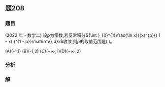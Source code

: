 ## 题208
### 题目
(2022 年・数学二) 设$p$为常数,若反常积分${\int }_{0}^{1}\frac{\ln x}{{x}^{p}{( 1 - x) }^{1 - p}}\mathrm{\;d}x$收敛,则$p$的取值范围是( )。

(A)(-1,1) (B)(-1,2) (C)$( {-\infty ,1})$(D)$( {-\infty ,2})$
### 分析

### 解